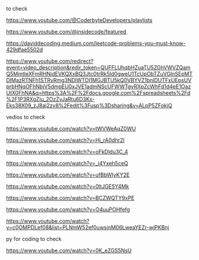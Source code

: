 




to check 

https://www.youtube.com/@CoderbyteDevelopers/playlists

https://www.youtube.com/@insidecode/featured

https://daviddecoding.medium.com/leetcode-problems-you-must-know-429dfae5502d

https://www.youtube.com/redirect?event=video_description&redir_token=QUFFLUhqbHZuaTU5ZGhVWVZQamQ5MmtleXFmRHNidEVKQXxBQ3Jtc0trRk5ld0gweU1TcUpObTZuVGlnSEpMTDlMazRTNFh1STRvRmg3NDlWTDl1MGJBTU5kQ0VBYVZ1bnlDUTFxUEpsUVprbHNqOFhNbjV5dmpEU0xJVE1admNScUFWWTgyRXpZcWhFd1d4eE1OazUtX0FhNA&q=https%3A%2F%2Fdocs.google.com%2Fspreadsheets%2Fd%2F1P3RXgZju_2OzZyJaRtu6D3Kx-Eks38X09_zJ8aj2zy8%2Fedit%3Fusp%3Dsharing&v=ALpP5ZFokjQ



vedios to check

https://www.youtube.com/watch?v=tWVWeAqZ0WU

https://www.youtube.com/watch?v=Hj_rA0dhr2I

https://www.youtube.com/watch?v=oFkDldu3C_4

https://www.youtube.com/watch?v=_i4Yxeh5ceQ

https://www.youtube.com/watch?v=ufBbWIyKY2E

https://www.youtube.com/watch?v=0ltJGE5Y4Mk

https://www.youtube.com/watch?v=BCZWQTY9xPE


https://www.youtube.com/watch?v=O4uuPOHfefg

https://www.youtube.com/watch?v=c0OMPDLef08&list=PLNmW52ef0uwsjnM06LweaYEZr-wjPKBnj


py for coding to check

https://www.youtube.com/watch?v=0K_eZGS5NsU


